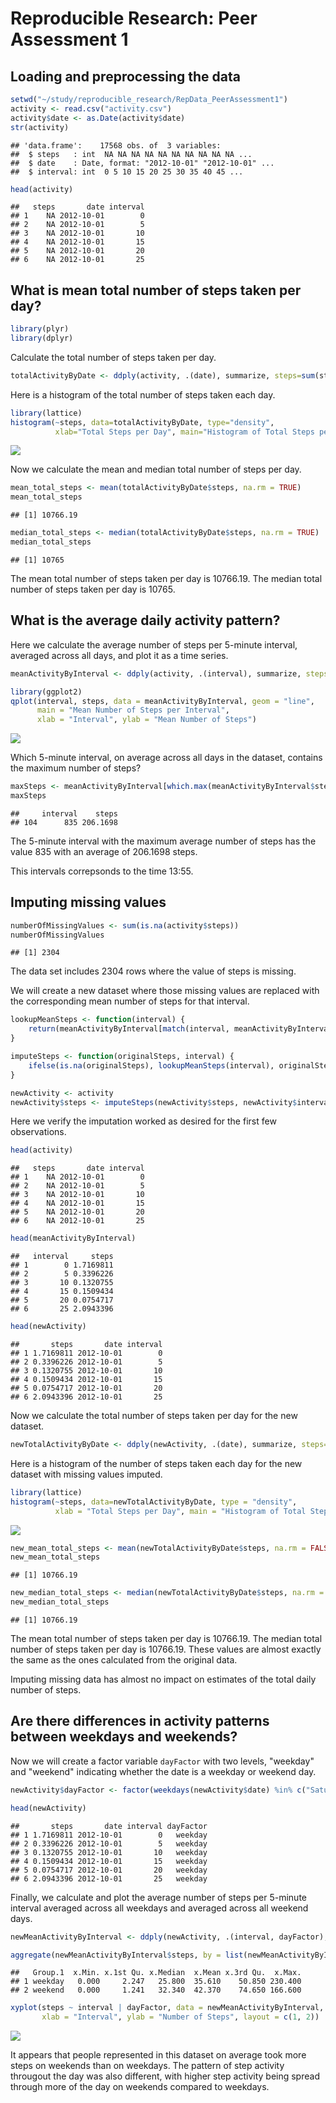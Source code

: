 # Reproducible Research: Peer Assessment 1


## Loading and preprocessing the data


```r
setwd("~/study/reproducible_research/RepData_PeerAssessment1")
activity <- read.csv("activity.csv")
activity$date <- as.Date(activity$date)
str(activity)
```

```
## 'data.frame':	17568 obs. of  3 variables:
##  $ steps   : int  NA NA NA NA NA NA NA NA NA NA ...
##  $ date    : Date, format: "2012-10-01" "2012-10-01" ...
##  $ interval: int  0 5 10 15 20 25 30 35 40 45 ...
```

```r
head(activity)
```

```
##   steps       date interval
## 1    NA 2012-10-01        0
## 2    NA 2012-10-01        5
## 3    NA 2012-10-01       10
## 4    NA 2012-10-01       15
## 5    NA 2012-10-01       20
## 6    NA 2012-10-01       25
```

## What is mean total number of steps taken per day?


```r
library(plyr)
library(dplyr)
```

Calculate the total number of steps taken per day.


```r
totalActivityByDate <- ddply(activity, .(date), summarize, steps=sum(steps))
```

Here is a histogram of the total number of steps taken each day.


```r
library(lattice)
histogram(~steps, data=totalActivityByDate, type="density",
          xlab="Total Steps per Day", main="Histogram of Total Steps per Day")
```

![](PA1_template_files/figure-html/unnamed-chunk-4-1.png) 

Now we calculate the mean and median total number of steps per day.


```r
mean_total_steps <- mean(totalActivityByDate$steps, na.rm = TRUE)
mean_total_steps
```

```
## [1] 10766.19
```

```r
median_total_steps <- median(totalActivityByDate$steps, na.rm = TRUE)
median_total_steps
```

```
## [1] 10765
```

The mean total number of steps taken per day is 10766.19. The median total number of steps taken per day is 10765.

## What is the average daily activity pattern?

Here we calculate the average number of steps per 5-minute interval, averaged across all days, and plot it as a time series.


```r
meanActivityByInterval <- ddply(activity, .(interval), summarize, steps=mean(steps, na.rm = TRUE))

library(ggplot2)
qplot(interval, steps, data = meanActivityByInterval, geom = "line", 
      main = "Mean Number of Steps per Interval", 
      xlab = "Interval", ylab = "Mean Number of Steps")
```

![](PA1_template_files/figure-html/unnamed-chunk-6-1.png) 

Which 5-minute interval, on average across all days in the dataset, contains the maximum number of steps?


```r
maxSteps <- meanActivityByInterval[which.max(meanActivityByInterval$steps), ]
maxSteps
```

```
##     interval    steps
## 104      835 206.1698
```

The 5-minute interval with the maximum average number of steps has the value 835 with an average of 206.1698 steps.

This intervals correpsonds to the time 13:55.

## Imputing missing values


```r
numberOfMissingValues <- sum(is.na(activity$steps))
numberOfMissingValues
```

```
## [1] 2304
```

The data set includes 2304 rows where the value of steps is missing.

We will create a new dataset where those missing values are replaced with the corresponding mean number of steps for that interval.


```r
lookupMeanSteps <- function(interval) {
    return(meanActivityByInterval[match(interval, meanActivityByInterval$interval), ]$steps)
}

imputeSteps <- function(originalSteps, interval) {
    ifelse(is.na(originalSteps), lookupMeanSteps(interval), originalSteps)
}

newActivity <- activity
newActivity$steps <- imputeSteps(newActivity$steps, newActivity$interval)
```

Here we verify the imputation worked as desired for the first few observations.


```r
head(activity)
```

```
##   steps       date interval
## 1    NA 2012-10-01        0
## 2    NA 2012-10-01        5
## 3    NA 2012-10-01       10
## 4    NA 2012-10-01       15
## 5    NA 2012-10-01       20
## 6    NA 2012-10-01       25
```

```r
head(meanActivityByInterval)
```

```
##   interval     steps
## 1        0 1.7169811
## 2        5 0.3396226
## 3       10 0.1320755
## 4       15 0.1509434
## 5       20 0.0754717
## 6       25 2.0943396
```

```r
head(newActivity)
```

```
##       steps       date interval
## 1 1.7169811 2012-10-01        0
## 2 0.3396226 2012-10-01        5
## 3 0.1320755 2012-10-01       10
## 4 0.1509434 2012-10-01       15
## 5 0.0754717 2012-10-01       20
## 6 2.0943396 2012-10-01       25
```

Now we calculate the total number of steps taken per day for the new dataset.


```r
newTotalActivityByDate <- ddply(newActivity, .(date), summarize, steps=sum(steps))
```

Here is a histogram of the number of steps taken each day for the new dataset with missing values imputed.


```r
library(lattice)
histogram(~steps, data=newTotalActivityByDate, type = "density",
          xlab = "Total Steps per Day", main = "Histogram of Total Steps per Day with missing values imputed.")
```

![](PA1_template_files/figure-html/unnamed-chunk-12-1.png) 


```r
new_mean_total_steps <- mean(newTotalActivityByDate$steps, na.rm = FALSE)
new_mean_total_steps
```

```
## [1] 10766.19
```

```r
new_median_total_steps <- median(newTotalActivityByDate$steps, na.rm = FALSE)
new_median_total_steps
```

```
## [1] 10766.19
```

The mean total number of steps taken per day is 10766.19. The median total number of steps taken per day is 10766.19. These values are almost exactly the same as the ones calculated from the original data.

Imputing missing data has almost no impact on estimates of the total daily number of steps.

## Are there differences in activity patterns between weekdays and weekends?

Now we will create a factor variable `dayFactor` with two levels, "weekday" and "weekend" indicating whether the date is a weekday or weekend day.


```r
newActivity$dayFactor <- factor(weekdays(newActivity$date) %in% c("Saturday", "Sunday"), levels = c(FALSE, TRUE), labels = c("weekday", "weekend"))

head(newActivity)
```

```
##       steps       date interval dayFactor
## 1 1.7169811 2012-10-01        0   weekday
## 2 0.3396226 2012-10-01        5   weekday
## 3 0.1320755 2012-10-01       10   weekday
## 4 0.1509434 2012-10-01       15   weekday
## 5 0.0754717 2012-10-01       20   weekday
## 6 2.0943396 2012-10-01       25   weekday
```

Finally, we calculate and plot the average number of steps per 5-minute interval averaged across all weekdays and averaged across all weekend days.


```r
newMeanActivityByInterval <- ddply(newActivity, .(interval, dayFactor), summarize, steps=mean(steps))

aggregate(newMeanActivityByInterval$steps, by = list(newMeanActivityByInterval$dayFactor), FUN = summary)
```

```
##   Group.1  x.Min. x.1st Qu. x.Median  x.Mean x.3rd Qu.  x.Max.
## 1 weekday   0.000     2.247   25.800  35.610    50.850 230.400
## 2 weekend   0.000     1.241   32.340  42.370    74.650 166.600
```

```r
xyplot(steps ~ interval | dayFactor, data = newMeanActivityByInterval, type = 'l', 
       xlab = "Interval", ylab = "Number of Steps", layout = c(1, 2))
```

![](PA1_template_files/figure-html/unnamed-chunk-15-1.png) 

It appears that people represented in this dataset on average took more steps on weekends than on weekdays. The pattern of step activity througout the day was also different, with higher step activity being spread through more of the day on weekends compared to weekdays.

